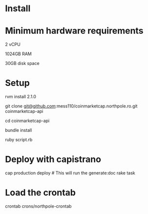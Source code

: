 Install
=======

# Minimum hardware requirements

2 vCPU

1024GB RAM

30GB disk space

# Setup

rvm install 2.1.0

git clone git@github.com:mess110/coinmarketcap.northpole.ro.git coinmarketcap-api

cd coinmarketcap-api

bundle install

ruby script.rb

# Deploy with capistrano

cap production deploy # This will run the generate:doc rake task

# Load the crontab

crontab crons/northpole-crontab
